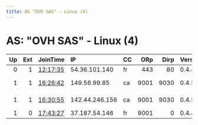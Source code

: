 ```yaml
---
title: AS "OVH SAS" - Linux (4)
---
```


# AS: "OVH SAS" - Linux (4)

|   Up |   Ext | JoinTime                                                                                            | IP             | CC   |   ORp |   Dirp | Version   | Contact                      | Nickname   |   eFamMembers |
|-----:|------:|:----------------------------------------------------------------------------------------------------|:---------------|:-----|------:|-------:|:----------|:-----------------------------|:-----------|--------------:|
|    0 |     1 | [12:17:35](https://metrics.torproject.org/rs.html#details/8D09E557BA39A9729C0C3474CD188273429064B6) | 54.36.101.140  | fr   |   443 |     80 | 0.4.4.7   | None                         | Unnamed    |             1 |
|    1 |     1 | [16:26:42](https://metrics.torproject.org/rs.html#details/F1C55C819DF1F9997C91CA2B20293ACBCDBD60FE) | 149.56.99.85   | ca   |  9001 |   9030 | 0.4.5.6   | InternetFreedomTeam &lt;node | ifteam05   |             1 |
|    1 |     1 | [16:30:55](https://metrics.torproject.org/rs.html#details/BDA5CDA556481CCE7DE03D59C51ECBD08D464E1A) | 142.44.246.156 | ca   |  9001 |   9030 | 0.4.5.7   | InternetFreedomTeam &lt;node | ifteam11   |             1 |
|    1 |     0 | [17:43:27](https://metrics.torproject.org/rs.html#details/FE61E3DFE36D0CE257E0E4148548AC68B72E2D16) | 37.187.54.146  | fr   |  9001 |      0 | 0.4.4.5   | rudolfaperson@yandex.com     | Tunalandia |             1 |

